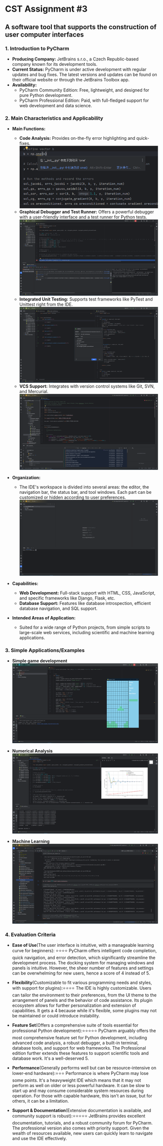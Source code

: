 # CST Assignment #3

## A software tool that supports the construction of user computer interfaces

### 1. Introduction to PyCharm
- **Producing Company:** JetBrains s.r.o., a Czech Republic-based company known for its development tools.
- **Current Status:** PyCharm is under active development with regular updates and bug fixes. The latest versions and updates can be found on their official website or through the JetBrains Toolbox app.
- **Availability:** 
  - PyCharm Community Edition: Free, lightweight, and designed for pure Python development.
  - PyCharm Professional Edition: Paid, with full-fledged support for web development and data science.

### 2. Main Characteristics and Applicability
- **Main Functions:**
  - **Code Analysis:** Provides on-the-fly error highlighting and quick-fixes.
  ![Alt text](assets/code_analysis.png)
  - **Graphical Debugger and Test Runner:** Offers a powerful debugger with a user-friendly interface and a test runner for Python tests.
  ![Alt text](assets/debugger.png)
  - **Integrated Unit Testing:** Supports test frameworks like PyTest and Unittest right from the IDE.
  ![Alt text](assets/test.png)
  - **VCS Support:** Integrates with version control systems like Git, SVN, and Mercurial.
  ![Alt text](assets/VCS.png)

- **Organization:**
  - The IDE's workspace is divided into several areas: the editor, the navigation bar, the status bar, and tool windows. Each part can be customized or hidden according to user preferences.
  ![Alt text](Assets/organization.png)

- **Capabilities:**
  - **Web Development:** Full-stack support with HTML, CSS, JavaScript, and specific frameworks like Django, Flask, etc.
  - **Database Support:** Features like database introspection, efficient database navigation, and SQL support.


- **Intended Areas of Application:**
  - Suited for a wide range of Python projects, from simple scripts to large-scale web services, including scientific and machine learning applications.

### 3. Simple Applications/Examples
- **Simple game development**
![Alt text](assets/game.png)

- **Numerical Analysis**
![Alt text](assets/numerical_analysis.png)

- **Machine Learning**
![Alt text](assets/machine_learning.png)

### 4. Evaluation Criteria
- **Ease of Use**(The user interface is intuitive, with a manageable learning curve for beginners): ⭐⭐⭐⭐
PyCharm offers intelligent code completion, quick navigation, and error detection, which significantly streamline the development process. The docking system for managing windows and panels is intuitive. However, the sheer number of features and settings can be overwhelming for new users, hence a score of 4 instead of 5.

- **Flexibility**(Customizable to fit various programming needs and styles, with support for plugins):⭐⭐⭐⭐
The IDE is highly customizable. Users can tailor the environment to their preferences, from the UI theme to the arrangement of panels and the behavior of code assistance. Its plugin ecosystem allows for further personalization and extension of capabilities. It gets a 4 because while it's flexible, some plugins may not be maintained or could introduce instability.

- **Feature Set**(Offers a comprehensive suite of tools essential for professional Python development):⭐⭐⭐⭐⭐
PyCharm arguably offers the most comprehensive feature set for Python development, including advanced code analysis, a robust debugger, a built-in terminal, database tools, and support for web frameworks. The Professional edition further extends these features to support scientific tools and database work. It's a well-deserved 5.

- **Performance**(Generally performs well but can be resource-intensive on lower-end hardware):⭐⭐⭐
Performance is where PyCharm may lose some points. It's a heavyweight IDE which means that it may not perform as well on older or less powerful hardware. It can be slow to start up and may consume considerable system resources during operation. For those with capable hardware, this isn't an issue, but for others, it can be a limitation.

- **Support & Documentation**(Extensive documentation is available, and community support is robust):⭐⭐⭐⭐⭐
JetBrains provides excellent documentation, tutorials, and a robust community forum for PyCharm. The professional version also comes with priority support. Given the wealth of resources available, new users can quickly learn to navigate and use the IDE effectively.